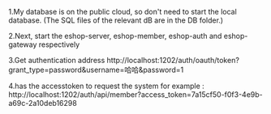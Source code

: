 1.My database is on the public cloud, 
so don't need to start the local database. 
(The SQL files of the relevant dB are in the DB folder.)

2.Next, start the eshop-server, eshop-member, eshop-auth and eshop-gateway respectively

3.Get authentication address
http://localhost:1202/auth/oauth/token?grant_type=password&username=哈哈&password=1

4.has the accesstoken to request the system
for example : http://localhost:1202/auth/api/member?access_token=7a15cf50-f0f3-4e9b-a69c-2a10deb16298